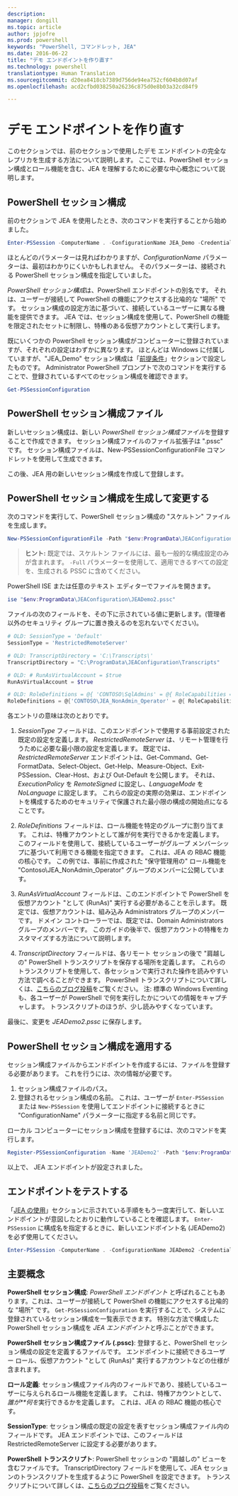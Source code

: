 ```yaml
---
description: 
manager: dongill
ms.topic: article
author: jpjofre
ms.prod: powershell
keywords: "PowerShell, コマンドレット, JEA"
ms.date: 2016-06-22
title: "デモ エンドポイントを作り直す"
ms.technology: powershell
translationtype: Human Translation
ms.sourcegitcommit: d20ea8418cb7389d756de94ea752cf604b8d07af
ms.openlocfilehash: acd2cfbd038250a26236c875d0e8b03a32cd84f9

---
```


# デモ エンドポイントを作り直す
このセクションでは、前のセクションで使用したデモ エンドポイントの完全なレプリカを生成する方法について説明します。
ここでは、PowerShell セッション構成とロール機能を含む、JEA を理解するために必要な中心概念について説明します。

## PowerShell セッション構成
前のセクションで JEA を使用したとき、次のコマンドを実行することから始めました。

```PowerShell
Enter-PSSession -ComputerName . -ConfigurationName JEA_Demo -Credential $NonAdminCred
```

ほとんどのパラメーターは見ればわかりますが、*ConfigurationName* パラメーターは、最初はわかりにくいかもしれません。
そのパラメーターは、接続される PowerShell セッション構成を指定していました。

*PowerShell セッション構成*は、PowerShell エンドポイントの別名です。
それは、ユーザーが接続して PowerShell の機能にアクセスする比喩的な "場所" です。
セッション構成の設定方法に基づいて、接続しているユーザーに異なる機能を提供できます。
JEA では、セッション構成を使用して、PowerShell の機能を限定されたセットに制限し、特権のある仮想アカウントとして実行します。

既にいくつかの PowerShell セッション構成がコンピューターに登録されていますが、それぞれの設定はわずかに異なります。
ほとんどは Windows に付属していますが、"JEA_Demo" セッション構成は「[前提条件](prerequisites.md)」セクションで設定したものです。
Administrator PowerShell プロンプトで次のコマンドを実行することで、登録されているすべてのセッション構成を確認できます。

```PowerShell
Get-PSSessionConfiguration
```

## PowerShell セッション構成ファイル
新しいセッション構成は、新しい *PowerShell セッション構成ファイル*を登録することで作成できます。
セッション構成ファイルのファイル拡張子は ".pssc" です。
セッション構成ファイルは、New-PSSessionConfigurationFile コマンドレットを使用して生成できます。

この後、JEA 用の新しいセッション構成を作成して登録します。

## PowerShell セッション構成を生成して変更する
次のコマンドを実行して、PowerShell セッション構成の "スケルトン" ファイルを生成します。

```PowerShell
New-PSSessionConfigurationFile -Path "$env:ProgramData\JEAConfiguration\JEADemo2.pssc"
```

> **ヒント:** 既定では、スケルトン ファイルには、最も一般的な構成設定のみが含まれます。
> `-Full` パラメーターを使用して、適用できるすべての設定を、生成される PSSC に含めてください。

PowerShell ISE または任意のテキスト エディターでファイルを開きます。

```PowerShell
ise "$env:ProgramData\JEAConfiguration\JEADemo2.pssc"
```

ファイルの次のフィールドを、その下に示されている値に更新します。(管理者以外のセキュリティ グループに置き換えるのを忘れないでください)。

```PowerShell
# OLD: SessionType = 'Default'
SessionType = 'RestrictedRemoteServer'

# OLD: TranscriptDirectory = 'C:\Transcripts\'
TranscriptDirectory = "C:\ProgramData\JEAConfiguration\Transcripts"

# OLD: # RunAsVirtualAccount = $true
RunAsVirtualAccount = $true

# OLD: RoleDefinitions = @{ 'CONTOSO\SqlAdmins' = @{ RoleCapabilities = 'SqlAdministration' }; 'CONTOSO\ServerMonitors' = @{ VisibleCmdlets = 'Get-Process' } }
RoleDefinitions = @{'CONTOSO\JEA_NonAdmin_Operator' = @{ RoleCapabilities =  'Maintenance' }}
```

各エントリの意味は次のとおりです。

1.  *SessionType* フィールドは、このエンドポイントで使用する事前設定された既定の設定を定義します。
*RestrictedRemoteServer* は、リモート管理を行うために必要な最小限の設定を定義します。
既定では、*RestrictedRemoteServer* エンドポイントは、Get-Command、Get-FormatData、Select-Object、Get-Help、Measure-Object、Exit-PSSession、Clear-Host、および Out-Default を公開します。
それは、*ExecutionPolicy* を *RemoteSigned* に設定し、*LanguageMode* を *NoLanguage* に設定します。
これらの設定の実際の効果は、エンドポイントを構成するためのセキュリティで保護された最小限の構成の開始点になることです。

2.  *RoleDefinitions* フィールドは、ロール機能を特定のグループに割り当てます。
これは、特権アカウントとして誰が何を実行できるかを定義します。
このフィールドを使用して、接続しているユーザーがグループ メンバーシップに基づいて利用できる機能を指定できます。
これは、JEA の RBAC 機能の核心です。
この例では、事前に作成された "保守管理用の" ロール機能を "Contoso\JEA_NonAdmin_Operator" グループのメンバーに公開しています。

3.  *RunAsVirtualAccount* フィールドは、このエンドポイントで PowerShell を仮想アカウント "として (RunAs)" 実行する必要があることを示します。
既定では、仮想アカウントは、組み込み Administrators グループのメンバーです。
ドメイン コントローラーでは、既定では、Domain Administrators グループのメンバーです。
このガイドの後半で、仮想アカウントの特権をカスタマイズする方法について説明します。

4.  *TranscriptDirectory* フィールドは、各リモート セッションの後で "肩越しの" PowerShell トランスクリプトを保存する場所を定義します。
これらのトランスクリプトを使用して、各セッションで実行された操作を読みやすい方法で調べることができます。
PowerShell トランスクリプトについて詳しくは、[こちらのブログ投稿](http://blogs.msdn.com/b/powershell/archive/2015/06/09/powershell-the-blue-team.aspx)をご覧ください。
注: 標準の Windows Eventing も、各ユーザーが PowerShell で何を実行したかについての情報をキャプチャします。
トランスクリプトのほうが、少し読みやすくなっています。

最後に、変更を *JEADemo2.pssc* に保存します。

## PowerShell セッション構成を適用する

セッション構成ファイルからエンドポイントを作成するには、ファイルを登録する必要があります。
これを行うには、次の情報が必要です。

1. セッション構成ファイルのパス。
2. 登録されるセッション構成の名前。 これは、ユーザーが `Enter-PSSession` または `New-PSSession` を使用してエンドポイントに接続するときに "ConfigurationName" パラメーターに指定する名前と同じです。

ローカル コンピューターにセッション構成を登録するには、次のコマンドを実行します。

```PowerShell
Register-PSSessionConfiguration -Name 'JEADemo2' -Path "$env:ProgramData\JEAConfiguration\JEADemo2.pssc"
```

以上で、 JEA エンドポイントが設定されました。

## エンドポイントをテストする
「[JEA の使用](using-jea.md)」セクションに示されている手順をもう一度実行して、新しいエンドポイントが意図したとおりに動作していることを確認します。
`Enter-PSSession` に構成名を指定するときに、新しいエンドポイント名 (JEADemo2) を必ず使用してください。

```PowerShell
Enter-PSSession -ComputerName . -ConfigurationName JEADemo2 -Credential $NonAdminCred
```

## 主要概念
**PowerShell セッション構成**: *PowerShell エンドポイント* と呼ばれることもあります。これは、ユーザーが接続して PowerShell の機能にアクセスする比喩的な "場所" です。
`Get-PSSessionConfiguration` を実行することで、システムに登録されているセッション構成を一覧表示できます。
特別な方法で構成した PowerShell セッション構成を *JEA エンドポイント*と呼ぶことができます。

**PowerShell セッション構成ファイル (.pssc)**: 登録すると、PowerShell セッション構成の設定を定義するファイルです。
エンドポイントに接続できるユーザー ロール、仮想アカウント "として (RunAs)" 実行するアカウントなどの仕様が含まれます。     

**ロール定義**: セッション構成ファイル内のフィールドであり、接続しているユーザーに与えられるロール機能を定義します。
これは、特権アカウントとして、*誰が**何を*実行できるかを定義します。
これは、JEA の RBAC 機能の核心です。

**SessionType**: セッション構成の既定の設定を表すセッション構成ファイル内のフィールドです。
JEA エンドポイントでは、このフィールドは RestrictedRemoteServer に設定する必要があります。

**PowerShell トランスクリプト**: PowerShell セッションの "肩越しの" ビューを含むファイルです。
TranscriptDirectory フィールドを使用して、JEA セッションのトランスクリプトを生成するように PowerShell を設定できます。
トランスクリプトについて詳しくは、[こちらのブログ投稿](https://technet.microsoft.com/en-us/magazine/ff687007.aspx)をご覧ください。




<!--HONumber=Aug16_HO3-->


